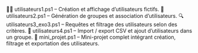 🧑‍💻 utilisateurs1.ps1 – Création et affichage d’utilisateurs fictifs.
👥 utilisateurs2.ps1 – Génération de groupes et association d’utilisateurs.
🔍 utilisateurs3_exo3.ps1 – Requêtes et filtrage des utilisateurs selon des critères.
📂 utilisateurs4.ps1 – Import / export CSV et ajout d’utilisateurs dans un groupe.
🚀 mini_projet.ps1 – Mini-projet complet intégrant création, filtrage et exportation des utilisateurs.
